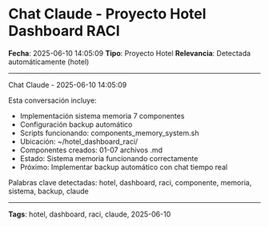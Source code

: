 # Chat Claude - Proyecto Hotel Dashboard RACI
**Fecha**: 2025-06-10 14:05:09
**Tipo**: Proyecto Hotel
**Relevancia**: Detectada automáticamente (hotel)

---

Chat Claude - 2025-06-10 14:05:09

Esta conversación incluye:
- Implementación sistema memoria 7 componentes
- Configuración backup automático
- Scripts funcionando: components_memory_system.sh
- Ubicación: ~/hotel_dashboard_raci/
- Componentes creados: 01-07 archivos .md
- Estado: Sistema memoria funcionando correctamente
- Próximo: Implementar backup automático con chat tiempo real

Palabras clave detectadas: hotel, dashboard, raci, componente, memoria, sistema, backup, claude

---

**Tags**: hotel, dashboard, raci, claude, 2025-06-10
